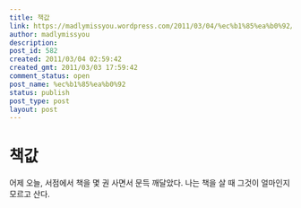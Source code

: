 ```yaml
---
title: 책값
link: https://madlymissyou.wordpress.com/2011/03/04/%ec%b1%85%ea%b0%92/
author: madlymissyou
description: 
post_id: 582
created: 2011/03/04 02:59:42
created_gmt: 2011/03/03 17:59:42
comment_status: open
post_name: %ec%b1%85%ea%b0%92
status: publish
post_type: post
layout: post
---
```


# 책값

어제 오늘, 서점에서 책을 몇 권 사면서 문득 깨달았다. 나는 책을 살 때 그것이 얼마인지 모르고 산다.